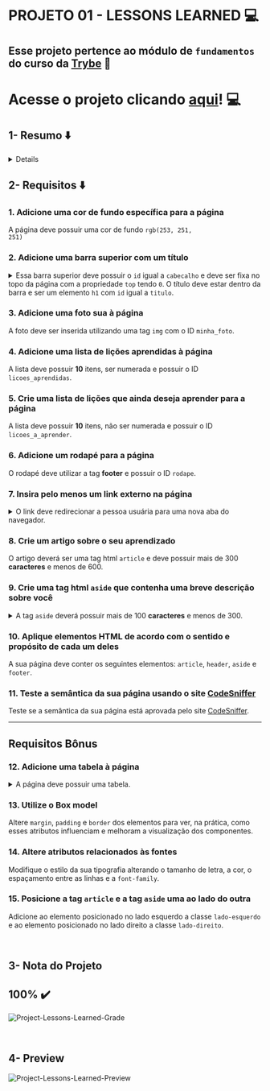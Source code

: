 # PROJETO 01 - LESSONS LEARNED :computer:

## Esse projeto pertence ao módulo de `fundamentos` do curso da [Trybe](https://www.betrybe.com/) :green_heart:
#

# Acesse o projeto clicando [aqui]([https://fredericotp.github.io/trybe-project-01-lessons-learned/](https://jonnoliveira.github.io/trybe-project-01-lessons-learned/))! :computer:
 
<summary>
  
## 1- Resumo :arrow_down:
  
</summary>

<details>
  
  Utilizei as principais tags HTML para montar a estrutura da página apresentada e estilizei alterando o posicionamento, tamanho, fontes e cores     dos componentes através da aplicação de CSS. Todo esse processo foi muito importante para entender na prática como funciona a estrutura (HTML)     de uma página e como o estilo (CSS) é aplicado nela. Além disso, pude entender a melhor forma de fazer um Layout e aplicar o conceito de Box       Model. Veja mais abaixo!
  
</details>

## 2- Requisitos :arrow_down:


### 1. Adicione uma cor de fundo específica para a página

A página deve possuir uma cor de fundo <code>rgb(253, 251, 251)</code>
<br/>

### 2. Adicione uma barra superior com um título

<details>

<summary>Essa barra superior deve possuir o <code>id</code> igual a <code>cabecalho</code> e deve ser fixa no topo da página com a propriedade <code>top</code> tendo <code>0</code>. O título deve estar dentro da barra e ser um elemento <code>h1</code> com <code>id</code> igual a <code>titulo</code>.
</summary><br/>

**Dica:** Para saber mais sobre posicionamento de elementos no CSS, consulte a documentação [aqui](https://www.w3schools.com/css/css_positioning.asp);<br/>

</details>

### 3. Adicione uma foto sua à página

A foto deve ser inserida utilizando uma tag <code>img</code> com o ID <code>minha_foto</code>.
<br/>

### 4. Adicione uma lista de lições aprendidas à página

A lista deve possuir <strong>10</strong> itens, ser numerada e possuir o ID <code>licoes_aprendidas</code>.
<br/>

### 5. Crie uma lista de lições que ainda deseja aprender para a página

A lista deve possuir <strong>10</strong> itens, não ser numerada e possuir o ID <code>licoes_a_aprender</code>.
<br/>

### 6. Adicione um rodapé para a página

O rodapé deve utilizar a tag <strong>footer</strong> e possuir o ID <code>rodape</code>.
<br/>

### 7. Insira pelo menos um link externo na página

<details>

<summary>O link deve redirecionar a pessoa usuária para uma nova aba do navegador.
</summary><br/>

**Dica:** Leia mais sobre redirecionamento de aba [aqui](https://www.horadecodar.com.br/2019/11/21/como-fazer-para-o-link-abrir-em-nova-aba-tag-a-do-html/)

</details>

### 8. Crie um artigo sobre o seu aprendizado

O artigo deverá ser uma tag html <code>article</code> e deve possuir mais de 300 <strong>caracteres</strong> e menos de 600.
<br/>

### 9. Crie uma tag html `aside` que contenha uma breve descrição sobre você

<details>

<summary>A tag <code>aside</code> deverá possuir mais de 100 <strong>caracteres</strong> e menos de 300.
</summary><br/>

Lembre-se que tudo dentro da tag `aside` será contabilizado como caractere.

</details>

### 10. Aplique elementos HTML de acordo com o sentido e propósito de cada um deles

A sua página deve conter os seguintes elementos: <code>article</code>, <code>header</code>, <code>aside</code> e <code>footer</code>.
<br/>

### 11. Teste a semântica da sua página usando o site [CodeSniffer](https://squizlabs.github.io/HTML_CodeSniffer/)

Teste se a semântica da sua página está aprovada pelo site <a href="https://squizlabs.github.io/HTML_CodeSniffer/">CodeSniffer</a>.
<br/>

---
 
## Requisitos Bônus

### 12. Adicione uma tabela à página

<details>

<summary>A página deve possuir uma tabela.
</summary><br/>

**Dica:** Você pode ler mais sobre tabelas no CSS [aqui](https://www.w3schools.com/html/html_tables.asp).

</details>

### 13. Utilize o Box model

Altere <code>margin</code>, <code>padding</code> e <code>border</code> dos elementos para ver, na prática, como esses atributos influenciam e melhoram a visualização dos componentes.
<br/>

### 14. Altere atributos relacionados às fontes

Modifique o estilo da sua tipografia alterando o tamanho de letra, a cor, o espaçamento entre as linhas e a <code>font-family</code>.
<br/>

### 15. Posicione a tag `article` e a tag `aside` uma ao lado do outra

Adicione ao elemento posicionado no lado esquerdo a classe <code>lado-esquerdo</code> e ao elemento posicionado no lado direito a classe <code>lado-direito</code>.
<br/>

</details>

<br />
 
## 3- Nota do Projeto

## 100% :heavy_check_mark:

![Project-Lessons-Learned-Grade](https://github.com/FredericoTP/trybe-project-01-lessons-learned/blob/main/images/project-grade.png)

<br />

## 4- Preview
  
![Project-Lessons-Learned-Preview](https://github.com/FredericoTP/trybe-project-01-lessons-learned/blob/main/images/preview.png?raw=true)
  
</summary>
